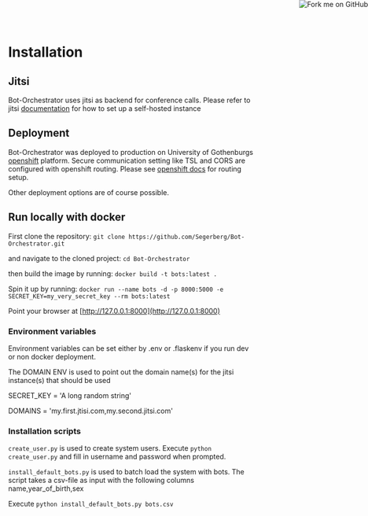 # Installation


## Jitsi
Bot-Orchestrator uses jitsi as backend for conference calls. Please refer to jitsi [documentation](https://jitsi.github.io/handbook/docs/devops-guide/) for how to set up a self-hosted instance 


## Deployment
Bot-Orchestrator was deployed to production on University of Gothenburgs 
[openshift](https://www.redhat.com/en/technologies/cloud-computing/openshift)
platform. Secure communication setting like TSL and CORS are configured with openshift routing. Please see 
[openshift docs](https://docs.openshift.com/container-platform/4.1/networking/routes/secured-routes.html) for routing 
setup. 

Other deployment options are of course possible.


## Run locally with docker
First clone the repository:
`git clone https://github.com/Segerberg/Bot-Orchestrator.git`

and navigate to the cloned project:
`cd Bot-Orchestrator`

then build the image by running: 
`docker build -t bots:latest .`

Spin it up by running: 
`docker run --name bots -d -p 8000:5000 -e SECRET_KEY=my_very_secret_key --rm bots:latest`

Point your browser at [http://127.0.0.1:8000](http://127.0.0.1:8000)

### Environment variables 
Environment variables can be set either by .env or .flaskenv if you run dev or non docker deployment. 

The DOMAIN ENV is used to point out the domain name(s) for the jitsi instance(s) that should be used
 
SECRET_KEY = 'A long random string'

DOMAINS = 'my.first.jtisi.com,my.second.jitsi.com'

### Installation scripts 
`create_user.py` is used to create system users.
Execute `python create_user.py` and fill in username and password when prompted. 

`install_default_bots.py` is used to batch load the system with bots. The script takes a csv-file as input with the following columns
name,year_of_birth,sex 

Execute `python install_default_bots.py bots.csv`

<a href="https://github.com/Segerberg/Bot-Orchestrator">
    <img style="position: absolute; top: 0; right: 0; border: 0;" src="../img/forkme.png" alt="Fork me on GitHub">
</a>